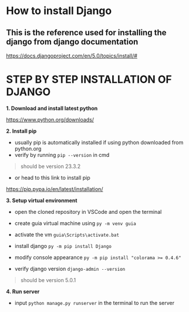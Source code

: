 # How to install Django
## This is the reference used for installing the django from django documentation
https://docs.djangoproject.com/en/5.0/topics/install/#

# STEP BY STEP INSTALLATION OF DJANGO 
**1. Download and install latest python**
   
https://www.python.org/downloads/ 

**2. Install pip**
- usually pip is automatically installed if using python downloaded from python.org
- verify by running `pip --version` in cmd
  
> should be version 23.3.2
- or head to this link to install pip
  
https://pip.pypa.io/en/latest/installation/

**3. Setup virtual environment**
- open the cloned repository in VSCode and open the terminal 
  
- create guia virtual machine using `py -m venv guia`

- activate the vm `guia\Scripts\activate.bat`

- install django `py -m pip install Django`

- modify console appearance `py -m pip install "colorama >= 0.4.6"`

- verify django version `django-admin --version`

> should be version 5.0.1

**4. Run server**
   
- input `python manage.py runserver` in the terminal to run the server
